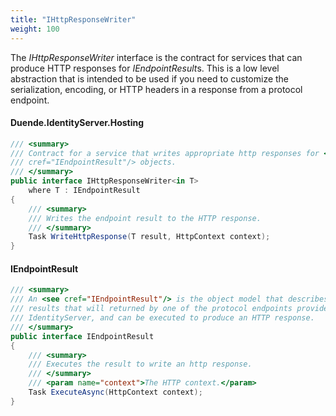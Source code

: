 ```yaml
---
title: "IHttpResponseWriter"
weight: 100
---
```


The *IHttpResponseWriter* interface is the contract for services that can produce HTTP responses for *IEndpointResult*s. This is a low level abstraction that is intended to be used if you need to customize the serialization, encoding, or HTTP headers in a response from a protocol endpoint.

#### Duende.IdentityServer.Hosting

```cs
/// <summary>
/// Contract for a service that writes appropriate http responses for <see
/// cref="IEndpointResult"/> objects.
/// </summary>
public interface IHttpResponseWriter<in T>
    where T : IEndpointResult
{
    /// <summary>
    /// Writes the endpoint result to the HTTP response.
    /// </summary>
    Task WriteHttpResponse(T result, HttpContext context);
}
```

#### IEndpointResult

```cs
/// <summary>
/// An <see cref="IEndpointResult"/> is the object model that describes the
/// results that will returned by one of the protocol endpoints provided by
/// IdentityServer, and can be executed to produce an HTTP response.
/// </summary>
public interface IEndpointResult
{
    /// <summary>
    /// Executes the result to write an http response.
    /// </summary>
    /// <param name="context">The HTTP context.</param>
    Task ExecuteAsync(HttpContext context);
}
```